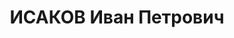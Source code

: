 ---
title: ИСАКОВ Иван Петрович
description: "Род. в 1916, Тобольская губ., русский, обр.: неполное среднее, б/п.\
  \ Проживал: Красноярский кр., Хакасская АО, г. Абакан. Осмотрщик тормозов вагонного\
  \ участка станции \n  Арестован 24.06.1937. Обв. по ст.58—7, 17—58—8, 58—11 УК РСФСР.\
  \ Приговор: выездная сессия ВК ВС СССР, 20.07.1938 – 10 лет тюремного заключения\
  \ и 5 лет лишения политических прав с конфискацией имущества. \n  Реабилитирован\
  \ ВК ВС СССР 08.06.1957"
---